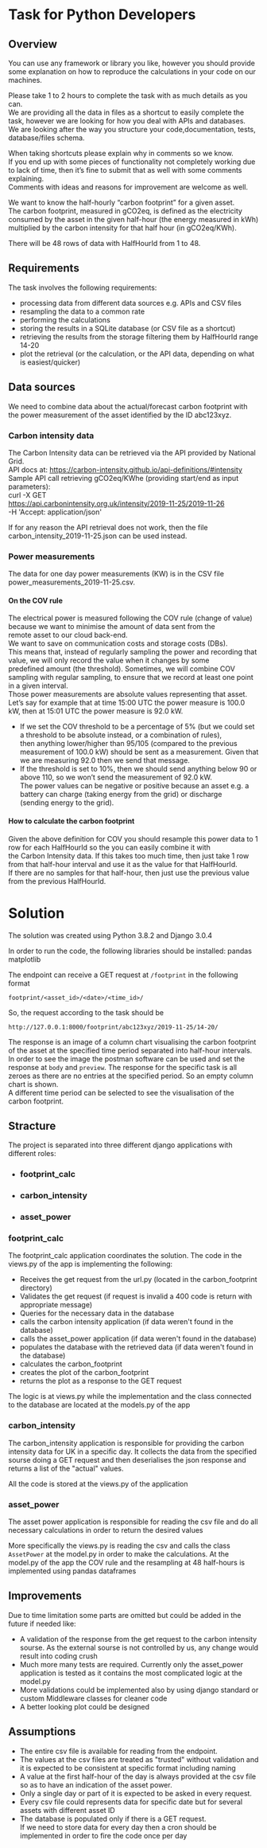 # Task for Python Developers


## Overview
You can use any framework or library you like, however you should provide some explanation on how to reproduce the calculations in your code on our machines.  

Please take 1 to 2 hours to complete the task with as much details as you can.  
We are providing all the data in files as a shortcut to easily complete the task, however we are looking for how you deal with APIs and databases.  
We are looking after the way you structure your code,documentation, tests, database/files schema.  

When taking shortcuts please explain why in comments so we know.  
If you end up with some pieces of functionality not completely working due to lack of time, then it’s fine to submit that as well with some comments explaining.  
Comments with ideas and reasons for improvement are welcome as well.  

We want to know the half-hourly “carbon footprint” for a given asset.  
The carbon footprint, measured in gCO2eq, is defined as the electricity consumed by the asset in the given half-hour (the energy measured in kWh)  
multiplied by the carbon intensity for that half hour (in gCO2eq/KWh).

There will be 48 rows of data with HalfHourId from 1 to 48.

## Requirements

The task involves the following requirements:
-  processing data from different data sources e.g. APIs and CSV files
-  resampling the data to a common rate
-  performing the calculations
-  storing the results in a SQLite database (or CSV file as a shortcut)
-  retrieving the results from the storage filtering them by HalfHourId range 14-20
-  plot the retrieval (or the calculation, or the API data, depending on what is easiest/quicker)

## Data sources

We need to combine data about the actual/forecast carbon footprint with the power measurement of the asset identified by the ID abc123xyz.

### Carbon intensity data

The Carbon Intensity data can be retrieved via the API provided by National Grid.  
API docs at: https://carbon-intensity.github.io/api-definitions/#intensity  
Sample API call retrieving gCO2eq/KWhe (providing start/end as input parameters):  
curl -X GET \
https://api.carbonintensity.org.uk/intensity/2019-11-25/2019-11-26 \
-H 'Accept: application/json'

If for any reason the API retrieval does not work, then the file carbon_intensity_2019-11-25.json can be used instead.  

### Power measurements

The data for one day power measurements (KW) is in the CSV file power_measurements_2019-11-25.csv.  

#### On the COV rule

The electrical power is measured following the COV rule (change of value) because we want to minimise the amount of data sent from the  
remote asset to our cloud back-end.  
We want to save on communication costs and storage costs (DBs).  
This means that, instead of regularly sampling the power and recording that value, we will only record the value when it changes by some  
predefined amount (the threshold). 
Sometimes, we will combine COV sampling with regular sampling, to ensure that we record at least one point in a given interval.  
Those power measurements are absolute values representing that asset.  
Let’s say for example that at time 15:00 UTC the power measure is 100.0 kW, then at 15:01 UTC the power measure is 92.0 kW.  
- If we set the COV threshold to be a percentage of 5% (but we could set a threshold to be absolute instead, or a combination of rules),  
then anything lower/higher than 95/105 (compared to the previous measurement of 100.0 kW) should be sent as a measurement. Given that
we are measuring 92.0 then we send that message.
- If the threshold is set to 10%, then we should send anything below 90 or above 110, so we won’t send the measurement of 92.0 kW.  
The power values can be negative or positive because an asset e.g. a battery can charge (taking energy from the grid) or discharge  
(sending energy to the grid).

#### How to calculate the carbon footprint

Given the above definition for COV you should resample this power data to 1 row for each HalfHourId so the you can easily combine it with  
the Carbon Intensity data.
If this takes too much time, then just take 1 row from that half-hour interval and use it as the value for that HalfHourId.  
If there are no samples for that half-hour, then just use the previous value from the previous HalfHourId.



# Solution

The solution was created using Python 3.8.2 and Django 3.0.4

In order to run the code, the following libraries should be installed:
pandas
matplotlib

The endpoint can receive a GET request at `/footprint` in the following format

`footprint/<asset_id>/<date>/<time_id>/`

So, the request according to the task should be 

`http://127.0.0.1:8000/footprint/abc123xyz/2019-11-25/14-20/`

The response is an image of a column chart visualising the carbon footprint of the asset at the specified time period separated into half-hour intervals.
In order to see the image the postman software can be used and set the response at `body` and `preview`.
The response for the specific task is all zeroes as there are no entries at the specified period. So an empty column chart is shown.  
A different time period can be selected to see the visualisation of the carbon footprint.


## Stracture

The project is separated into three different django applications with different roles:

- ### footprint_calc
- ### carbon_intensity
- ### asset_power

### footprint_calc

The footprint_calc application coordinates the solution. The code in the views.py of the app is implementing the following:

- Receives the get request from the url.py (located in the carbon_footprint directory)
- Validates the get request (if request is invalid a 400 code is return with appropriate message)
- Queries for the necessary data in the database
- calls the carbon intensity application (if data weren't found in the database)
- calls the asset_power application (if data weren't found in the database)
- populates the database with the retrieved data (if data weren't found in the database)
- calculates the carbon_footprint
- creates the plot of the carbon_footprint
- returns the plot as a response to the GET request

The logic is at views.py while the implementation and the class connected to the database are located at the models.py of the app

### carbon_intensity

The carbon_intensity application is responsible for providing the carbon intensity data for UK in a specific day.
It collects the data from the specified sourse doing a GET request and then deserialises the json response and returns a list of the "actual" values.

All the code is stored at the views.py of the application


### asset_power

The asset power application is responsible for reading the csv file and do all necessary calculations in order to return the desired values

More specifically the views.py is reading the csv and calls the class `AssetPower` at the model.py in order to make the calculations.
At the model.py of the app the COV rule and the resampling at 48 half-hours is implemented using pandas dataframes


## Improvements

Due to time limitation some parts are omitted but could be added in the future if needed like:

- A validation of the response from the get request to the carbon intensity sourse.  As the external sourse is not controlled by us, any change would result into coding crush
- Much more many tests are required. Currently only the asset_power application is tested as it contains the most complicated logic at the model.py
- More validations could be implemented also by using django standard or custom Middleware classes for cleaner code
- A better looking plot could be designed

## Assumptions

- The entire csv file is available for reading from the endpoint.
- The values at the csv files are treated as "trusted" without validation and it is expected to be consistent at specific format including naming
- A value at the first half-hour of the day is always provided at the csv file so as to have an indication of the asset power.
- Only a single day or part of it is expected to be asked in every request.
- Every csv file could represents data for specific date but for several assets with different asset ID
- The database is populated only if there is a GET request.  
If we need to store data for every day then a cron should be implemented in order to fire the code once per day

